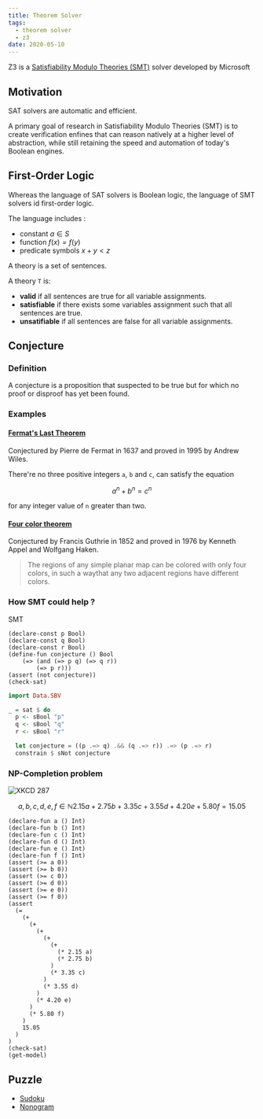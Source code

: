```yaml
---
title: Theorem Solver
tags:
  - theorem solver
  - z3
date: 2020-05-10
---
```


Z3 is a [Satisfiability Modulo Theories (SMT)](https://en.wikipedia.org/wiki/Satisfiability_modulo_theories) solver developed by Microsoft

## Motivation

SAT solvers are automatic and efficient.

A primary goal of research in Satisfiability Modulo Theories (SMT) is to create verification enfines that can reason natively at a higher level of abstraction, while still retaining the speed and automation of today's Boolean engines.

## First-Order Logic

Whereas the language of SAT solvers is Boolean logic, the language of SMT solvers id first-order logic.

The language includes :
- constant $a \in S$
- function $f(x) = f(y)$
- predicate symbols $x + y < z$

A theory is a set of sentences.

A theory `T` is:
- **valid** if all sentences are true for all variable assignments.
- **satisfiable** if there exists some variables assignment such that all sentences are true.
- **unsatifiable** if all sentences are false for all variable assignments.

## Conjecture

### Definition

A conjecture is a proposition that suspected to be true but for which no proof or disproof has yet been found.

### Examples

#### [Fermat's Last Theorem](https://en.wikipedia.org/wiki/Fermat%27s_Last_Theorem)

Conjectured by Pierre de Fermat in 1637 and proved in 1995 by Andrew Wiles.

There're no three positive integers `a`, `b` and `c`, can satisfy the equation

$$
a^n + b^n = c^n
$$

for any integer value of `n` greater than two.

#### [Four color theorem](https://en.wikipedia.org/wiki/Four_color_theorem)

Conjectured by Francis Guthrie in 1852 and proved in 1976 by Kenneth Appel and Wolfgang Haken.

> The regions of any simple planar map can be colored with only four colors, in such a waythat any two adjacent regions have different colors.

### How SMT could help ?

SMT 

```smt
(declare-const p Bool)
(declare-const q Bool)
(declare-const r Bool)
(define-fun conjecture () Bool
	(=> (and (=> p q) (=> q r))
		(=> p r)))
(assert (not conjecture))
(check-sat)
```

```haskell
import Data.SBV

_ = sat $ do
  p <- sBool "p"
  q <- sBool "q"
  r <- sBool "r"

  let conjecture = ((p .=> q) .&& (q .=> r)) .=> (p .=> r)
  constrain $ sNot conjecture
```


### NP-Completion problem

![XKCD 287](https://imgs.xkcd.com/comics/np_complete.png)

$$
 a, b, c, d, e, f \in \mathbb{N}
 2.15a + 2.75b + 3.35c + 3.55d + 4.20e + 5.80f = 15.05
$$

```smt
(declare-fun a () Int)
(declare-fun b () Int)
(declare-fun c () Int)
(declare-fun d () Int)
(declare-fun e () Int)
(declare-fun f () Int)
(assert (>= a 0))
(assert (>= b 0))
(assert (>= c 0))
(assert (>= d 0))
(assert (>= e 0))
(assert (>= f 0))
(assert
  (= 
    (+ 
      (+ 
        (+
          (+
            (+ 
              (* 2.15 a)
              (* 2.75 b)
            )
            (* 3.35 c)
          )
          (* 3.55 d)
        )
        (* 4.20 e)
      )
      (* 5.80 f)
    )
    15.05
  )
)
(check-sat)
(get-model)
```


## Puzzle

- [Sudoku](https://www.lri.fr/~conchon/PFA/PROJET/A_SAT-based_Sudoku_solver.pdf)
- [Nonogram](https://homes.cs.washington.edu/~emina/doc/nonograms.fdg17.pdf)
